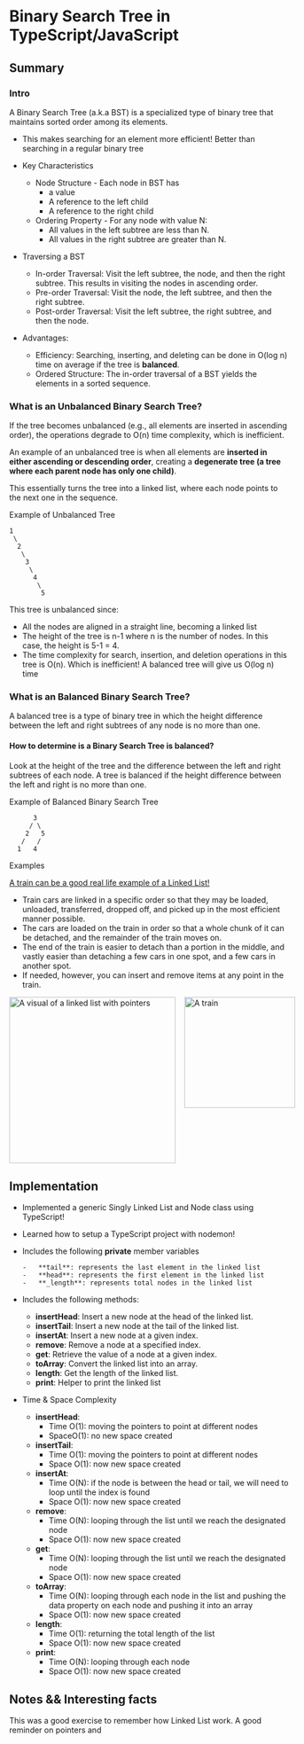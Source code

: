 # Binary Search Tree in TypeScript/JavaScript

## Summary

### Intro

A Binary Search Tree (a.k.a BST) is a specialized type of binary tree that maintains sorted order among its elements.

-   This makes searching for an element more efficient! Better than searching in a regular binary tree

-   Key Characteristics

    -   Node Structure - Each node in BST has
        -   a value
        -   A reference to the left child
        -   A reference to the right child
    -   Ordering Property - For any node with value N:
        -   All values in the left subtree are less than N.
        -   All values in the right subtree are greater than N.

-   Traversing a BST

    -   In-order Traversal: Visit the left subtree, the node, and then the right subtree. This results in visiting the nodes in ascending order.
    -   Pre-order Traversal: Visit the node, the left subtree, and then the right subtree.
    -   Post-order Traversal: Visit the left subtree, the right subtree, and then the node.

-   Advantages:
    -   Efficiency: Searching, inserting, and deleting can be done in O(log n) time on average if the tree is **balanced**.
    -   Ordered Structure: The in-order traversal of a BST yields the elements in a sorted sequence.

### What is an Unbalanced Binary Search Tree?

If the tree becomes unbalanced (e.g., all elements are inserted in ascending order), the operations degrade to O(n) time complexity, which is inefficient.

An example of an unbalanced tree is when all elements are **inserted in either ascending or descending order**, creating a **degenerate tree (a tree where each parent node has only one child)**.

This essentially turns the tree into a linked list, where each node points to the next one in the sequence.

Example of Unbalanced Tree

```
1
 \
  2
   \
    3
     \
      4
       \
        5
```

This tree is unbalanced since:

-   All the nodes are aligned in a straight line, becoming a linked list
-   The height of the tree is n-1 where n is the number of nodes. In this case, the height is 5-1 = 4.
-   The time complexity for search, insertion, and deletion operations in this tree is O(n). Which is inefficient! A balanced tree will give us O(log n) time

### What is an Balanced Binary Search Tree?

A balanced tree is a type of binary tree in which the height difference between the left and right subtrees of any node is no more than one.

#### How to determine is a Binary Search Tree is balanced?

Look at the height of the tree and the difference between the left and right subtrees of each node. A tree is balanced if the height difference between the left and right is no more than one.

Example of Balanced Binary Search Tree

```
      3
     / \
    2   5
   /   /
  1   4
```

Examples

<a href='https://stackoverflow.com/a/644297'>A train can be a good real life example of a Linked List!</a>

-   Train cars are linked in a specific order so that they may be loaded, unloaded, transferred, dropped off, and picked up in the most efficient manner possible.
-   The cars are loaded on the train in order so that a whole chunk of it can be detached, and the remainder of the train moves on.
-   The end of the train is easier to detach than a portion in the middle, and vastly easier than detaching a few cars in one spot, and a few cars in another spot.
-   If needed, however, you can insert and remove items at any point in the train.

<div style='display: flex; gap: 1rem'>
    <img src="../images/linked_list.png" alt="A visual of a linked list with pointers" width="300"/>
    <a href='https://stackoverflow.com/a/644297' target='_blank'>
        <img src="../images/train.jpeg" alt="A train" width="200"/>
    </a>
</div>

## Implementation

-   Implemented a generic Singly Linked List and Node class using TypeScript!
-   Learned how to setup a TypeScript project with nodemon!
-   Includes the following **private** member variables

        -   **tail**: represents the last element in the linked list
        -   **head**: represents the first element in the linked list
        -   **_length**: represents total nodes in the linked list

-   Includes the following methods:

    -   **insertHead**: Insert a new node at the head of the linked list.
    -   **insertTail**: Insert a new node at the tail of the linked list.
    -   **insertAt**: Insert a new node at a given index.
    -   **remove**: Remove a node at a specified index.
    -   **get**: Retrieve the value of a node at a given index.
    -   **toArray**: Convert the linked list into an array.
    -   **length**: Get the length of the linked list.
    -   **print**: Helper to print the linked list

-   Time & Space Complexity
    -   **insertHead**:
        -   Time O(1): moving the pointers to point at different nodes
        -   SpaceO(1): no new space created
    -   **insertTail**:
        -   Time O(1): moving the pointers to point at different nodes
        -   Space O(1): now new space created
    -   **insertAt**:
        -   Time O(N): if the node is between the head or tail, we will need to loop until the index is found
        -   Space O(1): now new space created
    -   **remove**:
        -   Time O(N): looping through the list until we reach the designated node
        -   Space O(1): now new space created
    -   **get**:
        -   Time O(N): looping through the list until we reach the designated node
        -   Space O(1): now new space created
    -   **toArray**:
        -   Time O(N): looping through each node in the list and pushing the data property on each node and pushing it into an array
        -   Space O(1): now new space created
    -   **length**:
        -   Time O(1): returning the total length of the list
        -   Space O(1): now new space created
    -   **print**:
        -   Time O(N): looping through each node
        -   Space O(1): now new space created

## Notes && Interesting facts

This was a good exercise to remember how Linked List work. A good reminder on pointers and
